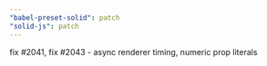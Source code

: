 ```yaml
---
"babel-preset-solid": patch
"solid-js": patch
---
```


fix #2041, fix #2043 - async renderer timing, numeric prop literals
